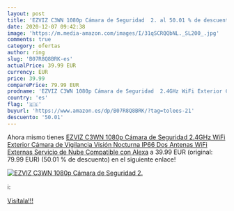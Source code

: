 ```yaml
---
layout: post
title: 'EZVIZ C3WN 1080p Cámara de Seguridad  2. al 50.01 % de descuento'
date: 2020-12-07 09:42:38
image: 'https://m.media-amazon.com/images/I/31qSCRQQbNL._SL200_.jpg'
comments: true
category: ofertas
author: ring
slug: 'B07R8Q8BRK-es'
actualPrice: 39.99 EUR
currency: EUR
price: 39.99
comparePrice: 79.99 EUR
prodname: 'EZVIZ C3WN 1080p Cámara de Seguridad  2.4GHz WiFi Exterior Cámara de Vigilancia  Visión Nocturna  IP66  Dos Antenas WiFi Externas  Servicio de Nube  Compatible con Alexa'
country: 'es'
flag: '🇪🇸'
buyurl: 'https://www.amazon.es/dp/B07R8Q8BRK/?tag=tolees-21'
descuento: '50.01'
---
```


Ahora mismo tienes [EZVIZ C3WN 1080p Cámara de Seguridad  2.4GHz WiFi Exterior Cámara de Vigilancia  Visión Nocturna  IP66  Dos Antenas WiFi Externas  Servicio de Nube  Compatible con Alexa](https://www.amazon.es/dp/B07R8Q8BRK/?tag=tolees-21) a 39.99 EUR (original: 79.99 EUR) (50.01 %  de descuento) en el siguiente enlace!

[![EZVIZ C3WN 1080p Cámara de Seguridad  2.](https://m.media-amazon.com/images/I/31qSCRQQbNL._SL200_.jpg)](https://www.amazon.es/dp/B07R8Q8BRK/?tag=tolees-21)

ℹ️:


[Visítala!!!](https://www.amazon.es/dp/B07R8Q8BRK/?tag=tolees-21)
